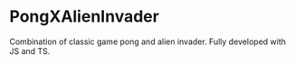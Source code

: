 # PongXAlienInvader

Combination of classic game pong and alien invader. Fully developed with JS and TS.
